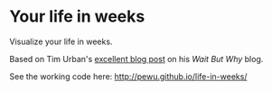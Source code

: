 # Your life in weeks

Visualize your life in weeks.

Based on Tim Urban's [excellent blog post](http://waitbutwhy.com/2014/05/life-weeks.html) on his *Wait But Why* blog.

See the working code here: http://pewu.github.io/life-in-weeks/
